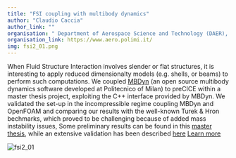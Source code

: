 ```yaml
---
title: "FSI coupling with multibody dynamics"
author: "Claudio Caccia"
author_link: ""
organisation: " Department of Aerospace Science and Technology (DAER), Politecnico of Milan, Italy"
organisation_link: https://www.aero.polimi.it/
img: fsi2_01.png
---
```

When Fluid Structure Interaction involves slender or flat structures, it is interesting to apply reduced dimensionalty models (e.g. shells, or beams) to perform such computations. We coupled [MBDyn](www.mbdyn.org) (an open source multibody dynamics software developed at Politecnico of Milan) to preCICE within a master thesis project, exploiting the C++ interface provided by MBDyn. We validated the set-up in the incompressible regime coupling MBDyn and OpenFOAM and comparing our results with the well-known Turek & Hron bechmarks, which proved to be challenging because of added mass instability issues, Some preliminary results can be found in this [master thesis](http://hdl.handle.net/10589/175517), while an extensive validation has been described [here](https://www.researchgate.net/publication/352642167_COUPLING_MULTI-BODY_AND_FLUID_DYNAMICS_ANALYSIS_WITH_PRECICE_AND_MBDYN)
[Learn more](https://public.gitlab.polimi.it/DAER/mbdyn/-/wikis/preCICE-MBDyn-adapter)


![fsi2_01](https://user-images.githubusercontent.com/516259/123761222-e4921a00-d8c1-11eb-9166-1cdf4b0f4b5c.png)
